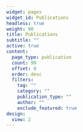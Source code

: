 ```yaml
---
widget: pages
widget_id: Publications
headless: true
weight: 90
title: Publications
subtitle: ""
active: true
content:
  page_type: publication
  count: 99
  offset: 0
  order: desc
  filters:
    tag: ""
    category: ""
    publication_type: ""
    author: ""
    exclude_featured: true
design:
  view: 2
---
```

